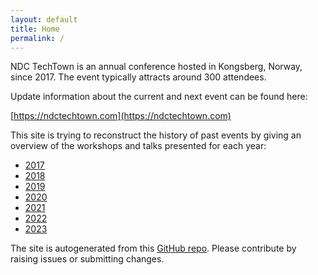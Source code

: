 ```yaml
---
layout: default
title: Home
permalink: /
---
```


NDC TechTown is an annual conference hosted in Kongsberg, Norway, since 2017. 
The event typically attracts around 300 attendees.

Update information about the current and next event can be found here:

  [https://ndctechtown.com](https://ndctechtown.com)

This site is trying to reconstruct the history of past events by giving an overview of the workshops and talks presented for each year:

- [2017](./2017)
- [2018](./2018)
- [2019](./2019)
- [2020](./2020)
- [2021](./2021)
- [2022](./2022)
- [2023](./2023)

The site is autogenerated from this [GitHub repo](https://github.com/olvemaudal/ndctechtownhistory).
Please contribute by raising issues or submitting changes.
